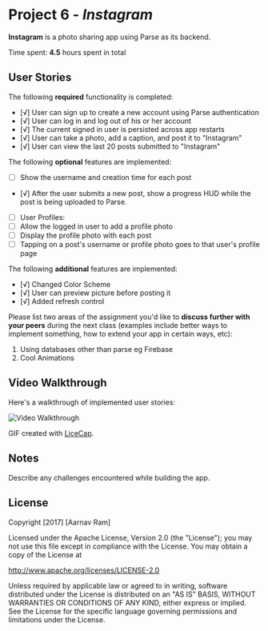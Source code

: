 # Project 6 - *Instagram*

**Instagram** is a photo sharing app using Parse as its backend.

Time spent: **4.5** hours spent in total

## User Stories

The following **required** functionality is completed:

- [√] User can sign up to create a new account using Parse authentication
- [√] User can log in and log out of his or her account
- [√] The current signed in user is persisted across app restarts
- [√] User can take a photo, add a caption, and post it to "Instagram"
- [√] User can view the last 20 posts submitted to "Instagram"

The following **optional** features are implemented:

- [ ] Show the username and creation time for each post
- [√] After the user submits a new post, show a progress HUD while the post is being uploaded to Parse.
- [ ] User Profiles:
- [ ] Allow the logged in user to add a profile photo
- [ ] Display the profile photo with each post
- [ ] Tapping on a post's username or profile photo goes to that user's profile page

The following **additional** features are implemented:

- [√] Changed Color Scheme
- [√] User can preview picture before posting it
- [√] Added refresh control

Please list two areas of the assignment you'd like to **discuss further with your peers** during the next class (examples include better ways to implement something, how to extend your app in certain ways, etc):

1. Using databases other than parse eg Firebase
2. Cool Animations

## Video Walkthrough 

Here's a walkthrough of implemented user stories:

<img src='http://i.imgur.com/link/to/your/gif/file.gif' title='Video Walkthrough' width='' alt='Video Walkthrough' />

GIF created with [LiceCap](http://www.cockos.com/licecap/).

## Notes

Describe any challenges encountered while building the app.

## License

Copyright [2017] [Aarnav Ram]

Licensed under the Apache License, Version 2.0 (the "License");
you may not use this file except in compliance with the License.
You may obtain a copy of the License at

http://www.apache.org/licenses/LICENSE-2.0

Unless required by applicable law or agreed to in writing, software
distributed under the License is distributed on an "AS IS" BASIS,
WITHOUT WARRANTIES OR CONDITIONS OF ANY KIND, either express or implied.
See the License for the specific language governing permissions and
limitations under the License.
